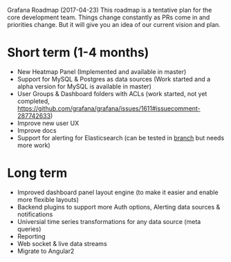 Grafana Roadmap (2017-04-23)
This roadmap is a tentative plan for the core development team. Things change constantly as PRs come in and priorities change. 
But it will give you an idea of our current vision and plan. 

# Short term (1-4 months)

 - New Heatmap Panel (Implemented and available in master)
 - Support for MySQL & Postgres as data sources (Work started and a alpha version for MySQL is available in master)
 - User Groups & Dashboard folders with ACLs (work started, not yet completed, https://github.com/grafana/grafana/issues/1611#issuecomment-287742633)
 - Improve new user UX
 - Improve docs
 - Support for alerting for Elasticsearch (can be tested in [branch](https://github.com/grafana/grafana/tree/alerting-elasticsearch) but needs more work)
  
# Long term

- Improved dashboard panel layout engine (to make it easier and enable more flexible layouts) 
- Backend plugins to support more Auth options, Alerting data sources & notifications
- Universial time series transformations for any data source (meta queries)
- Reporting
- Web socket & live data streams
- Migrate to Angular2 

